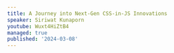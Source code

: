 ```yaml
---
title: A Journey into Next-Gen CSS-in-JS Innovations
speaker: Siriwat Kunaporn
youtube: Wuxt4HiZtB4
managed: true
published: '2024-03-08'
---
```

